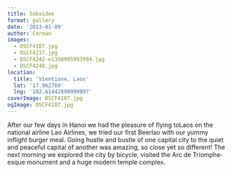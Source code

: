 ```yaml
---
title: Sabaidee
format: gallery
date: '2013-01-09'
author: Carman
images:
  - DSCF4187.jpg
  - DSCF4237.jpg
  - DSCF4242-e1358995993994.jpg
  - DSCF4248.jpg
location:
  title: 'Vientiane, Laos'
  lat: '17.962769'
  lng: '102.61442899999997'
coverImage: DSCF4187.jpg
ogImage: DSCF4187.jpg
---
```


After our few days in Hanoi we had the pleasure of flying toLaos on the national airline Lao Airlines, we tried our first Beerlao with our yummy inflight burger meal. Going hustle and bustle of one capital city to the quiet and peaceful capital of another was amazing, so close yet so different! The next morning we explored the city by bicycle, visited the Arc de Triomphe-esque monument and a huge modern temple complex.
